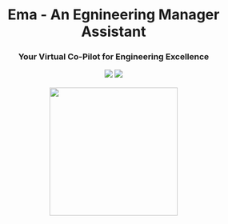 <div align="center">
<h1 align="center"> Ema - An Egnineering Manager Assistant </h1> 
<h3>Your Virtual Co-Pilot for Engineering Excellence</br></h3>
<img src="https://img.shields.io/badge/Progress-100%25-red"> <img src="https://img.shields.io/badge/Feedback-Welcome-green">
</br>
</br>
<kbd>
<img src="https://github.com/dimastatz/whisper-flow/blob/da8b67c6180566b987854b2fb94670fee92e6682/docs/imgs/whisper-flow.png?raw=true" width="256px"> 
</kbd>
</div>
